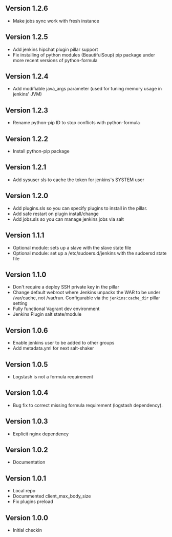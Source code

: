 ## Version 1.2.6

* Make jobs sync work with fresh instance

## Version 1.2.5

* Add jenkins hipchat plugin pillar support
* Fix installing of python modules (BeautifulSoup) pip package under more
  recent versions of python-formula

## Version 1.2.4

* Add modifiable java_args parameter (used for tuning memory usage in jenkins' JVM)

## Version 1.2.3

* Rename python-pip ID to stop conflicts with python-formula

## Version 1.2.2

* Install python-pip package

## Version 1.2.1

* Add sysuser sls to cache the token for jenkins's SYSTEM user

## Version 1.2.0

* Add plugins.sls so you can specify plugins to install in the pillar.
* Add safe restart on plugin install/change
* Add jobs.sls so you can manage jenkins jobs via salt

## Version 1.1.1

* Optional module: sets up a slave with the slave state file
* Optional module: set up a /etc/sudoers.d/jenkins with the sudoersd state file

## Version 1.1.0

* Don't require a deploy SSH private key in the pillar
* Change default webroot where Jenkins unpacks the WAR to be under /var/cache,
  not /var/run. Configurable via the `jenkins:cache_dir` pillar setting
* Fully functional Vagrant dev environment
* Jenkins Plugin salt state/module

## Version 1.0.6

* Enable jenkins user to be added to other groups
* Add metadata.yml for next salt-shaker

## Version 1.0.5

* Logstash is not a formula requirement

## Version 1.0.4

* Bug fix to correct missing formula requirement (logstash dependency).

## Version 1.0.3

* Explicit nginx dependency

## Version 1.0.2

* Documentation

## Version 1.0.1

* Local repo
* Docummented client_max_body_size
* Fix plugins preload

## Version 1.0.0

* Initial checkin
